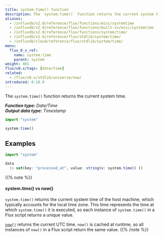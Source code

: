 ```yaml
---
title: system.time() function
description: The `system.time()` function returns the current system time.
aliases:
  - /influxdb/v2.0/reference/flux/functions/misc/systemtime
  - /influxdb/v2.0/reference/flux/functions/built-in/misc/systemtime
  - /influxdb/v2.0/reference/flux/functions/system/time/
  - /influxdb/v2.0/reference/flux/stdlib/system/time/
  - /influxdb/cloud/reference/flux/stdlib/system/time/
menu:
  flux_0_x_ref:
    name: system.time
    parent: system
weight: 401
flux/v0.x/tags: [date/time]
related:
  - /flux/v0.x/stdlib/universe/now/
introduced: 0.18.0
---
```


The `system.time()` function returns the current system time.

_**Function type:** Date/Time_  
_**Output data type:** Timestamp_

```js
import "system"

system.time()
```

## Examples
```js
import "system"

data
  |> set(key: "processed_at", value: string(v: system.time() ))
```

{{% note %}}
#### system.time() vs now()
`system.time()` returns the current system time of the host machine, which
typically accounts for the local time zone.
This time represents the time at which `system.time()` it is executed, so each
instance of `system.time()` in a Flux script returns a unique value.

[`now()`](/flux/v0.x/stdlib/universe/now/) returns the current UTC time.
`now()` is cached at runtime, so all instances of `now()` in a Flux script
return the same value.
{{% /note %}}
